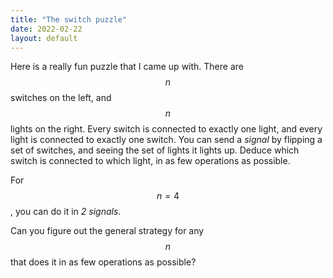 ```yaml
---
title: "The switch puzzle"
date: 2022-02-22
layout: default
---
```


Here is a really fun puzzle that I came up with. There are $$n$$ switches on the left, and $$n$$ lights on the right. Every switch is connected to exactly one light, and every light is connected to exactly one switch. You can send a *signal* by flipping a set of switches, and seeing the set of lights it lights up. Deduce which switch is connected to which light, in as few operations as possible.

For $$n = 4$$, you can do it in *2 signals*.

Can you figure out the general strategy for any $$n$$ that does it in as few operations as possible?

<script src="/assets/p5.min.js"></script>

<div id = "sketch-holder">
<script src="/2022/02/22/switchpuzzle.js"></script>

</div>